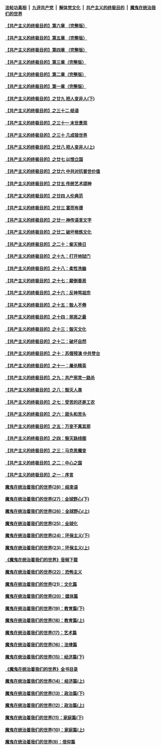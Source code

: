 ####  [法轮功真相](../../../../basic/blob/master/README.md?t=05120131) &nbsp;|&nbsp; [九评共产党](../../../../9ping.md/blob/master/README.md?t=05120131) &nbsp;|&nbsp; [解体党文化](../../../../jtdwh.md/blob/master/README.md?t=05120131)  &nbsp;|&nbsp; [共产主义的终极目的](../../../../gczydzjmd.md/blob/master/README.md?t=05120131) &nbsp;|&nbsp; [魔鬼在统治我们的世界](../../../../mgztzwmdsj.md/blob/master/README.md?t=05120131) 

#### [【共产主义的终极目的】第六章 （完整版）](../pages/nsc422/n11428913.md?t=05120131) 

#### [【共产主义的终极目的】第五章 （完整版）](../pages/nsc422/n11428912.md?t=05120131) 

#### [【共产主义的终极目的】第四章 （完整版）](../pages/nsc422/n11428907.md?t=05120131) 

#### [【共产主义的终极目的】第三章（完整版）](../pages/nsc422/n11428848.md?t=05120131) 

#### [【共产主义的终极目的】第二章（完整版）](../pages/nsc422/n11428831.md?t=05120131) 

#### [【共产主义的终极目的】第一章（完整版）](../pages/nsc422/n11417651.md?t=05120131) 

#### [【共产主义的终极目的】之廿九 把人变非人(下)](../pages/nsc422/n11344140.md?t=05120131) 

#### [【共产主义的终极目的】之三十二 结语](../pages/nsc422/n11360535.md?t=05120131) 

#### [【共产主义的终极目的】之三十一 末世景观](../pages/nsc422/n11351129.md?t=05120131) 

#### [【共产主义的终极目的】之三十 几成狼世界](../pages/nsc422/n11348280.md?t=05120131) 

#### [【共产主义的终极目的】之廿八 把人变非人(上)](../pages/nsc422/n11340492.md?t=05120131) 

#### [【共产主义的终极目的】之廿七 以恨立国](../pages/nsc422/n11336944.md?t=05120131) 

#### [【共产主义的终极目的】之廿六 中共对抗普世价值](../pages/nsc422/n11324785.md?t=05120131) 

#### [【共产主义的终极目的】之廿五 传统艺术颂神](../pages/nsc422/n11296396.md?t=05120131) 

#### [【共产主义的终极目的】之廿四 人伦典范](../pages/nsc422/n11296397.md?t=05120131) 

#### [【共产主义的终极目的】之廿三 富而有德](../pages/nsc422/n11283598.md?t=05120131) 

#### [【共产主义的终极目的】之廿一 神传语言文字](../pages/nsc422/n11263265.md?t=05120131) 

#### [【共产主义的终极目的】之廿二 破坏修炼文化](../pages/nsc422/n11245728.md?t=05120131) 

#### [【共产主义的终极目的】之二十：偷天换日](../pages/nsc422/n11238846.md?t=05120131) 

#### [【共产主义的终极目的】之十九：打开地狱门](../pages/nsc422/n11206376.md?t=05120131) 

#### [【共产主义的终极目的】之十八：柔性洗脑](../pages/nsc422/n11199994.md?t=05120131) 

#### [【共产主义的终极目的】之十七：颠倒善恶](../pages/nsc422/n11179782.md?t=05120131) 

#### [【共产主义的终极目的】之十六：反神骂祖宗](../pages/nsc422/n11166798.md?t=05120131) 

#### [【共产主义的终极目的】之十五：毁人不倦](../pages/nsc422/n11166792.md?t=05120131) 

#### [【共产主义的终极目的】之十四：邪恶之最](../pages/nsc422/n11150249.md?t=05120131) 

#### [【共产主义的终极目的】之十三：毁灭文化](../pages/nsc422/n11135227.md?t=05120131) 

#### [【共产主义的终极目的】之十二：破坏自然](../pages/nsc422/n11135214.md?t=05120131) 

#### [【共产主义的终极目的】之十：苏俄预演 中共登台](../pages/nsc422/n11118424.md?t=05120131) 

#### [【共产主义的终极目的】之十一：屠杀精英](../pages/nsc422/n11118442.md?t=05120131) 

#### [【共产主义的终极目的】之九：共产邪灵一路杀](../pages/nsc422/n11114139.md?t=05120131) 

#### [【共产主义的终极目的】之八：毁灭人类](../pages/nsc422/n11108503.md?t=05120131) 

#### [【共产主义的终极目的】之七：受苦的还是工农](../pages/nsc422/n11101809.md?t=05120131) 

#### [【共产主义的终极目的】之六：甜头和苦头](../pages/nsc422/n11096971.md?t=05120131) 

#### [【共产主义的终极目的】之五：万变不离其邪](../pages/nsc422/n11091285.md?t=05120131) 

#### [【共产主义的终极目的】之四：毁灭路线图](../pages/nsc422/n11086284.md?t=05120131) 

#### [【共产主义的终极目的】之三：马克思魔变](../pages/nsc422/n11061941.md?t=05120131) 

#### [【共产主义的终极目的】之二：中心之国](../pages/nsc422/n11047728.md?t=05120131) 

#### [【共产主义的终极目的】之一：序言](../pages/nsc422/n11086077.md?t=05120131) 

#### [魔鬼在统治着我们的世界(28)：结束语](../pages/nsc422/n10936246.md?t=05120131) 

#### [魔鬼在统治着我们的世界(27)：全球野心(下)](../pages/nsc422/n10928319.md?t=05120131) 

#### [魔鬼在统治着我们的世界(26)：全球野心(上)](../pages/nsc422/n10900318.md?t=05120131) 

#### [魔鬼在统治着我们的世界(25)：全球化](../pages/nsc422/n10788205.md?t=05120131) 

#### [魔鬼在统治着我们的世界(24)：环保主义(下)](../pages/nsc422/n10695307.md?t=05120131) 

#### [魔鬼在统治着我们的世界(23)：环保主义(上)](../pages/nsc422/n10688613.md?t=05120131) 

#### [《魔鬼在统治着我们的世界》音频下载](../pages/nsc422/n10635553.md?t=05120131) 

#### [魔鬼在统治着我们的世界(22)：恐怖主义](../pages/nsc422/n10614727.md?t=05120131) 

#### [魔鬼在统治着我们的世界(21)：文化篇](../pages/nsc422/n10597706.md?t=05120131) 

#### [魔鬼在统治着我们的世界(20)：媒体篇](../pages/nsc422/n10586579.md?t=05120131) 

#### [魔鬼在统治着我们的世界(19)：教育篇(下)](../pages/nsc422/n10564808.md?t=05120131) 

#### [魔鬼在统治着我们的世界(18)：教育篇(上)](../pages/nsc422/n10526970.md?t=05120131) 

#### [魔鬼在统治着我们的世界(17)：艺术篇](../pages/nsc422/n10499093.md?t=05120131) 

#### [魔鬼在统治着我们的世界(16)：法律篇](../pages/nsc422/n10485969.md?t=05120131) 

#### [魔鬼在统治着我们的世界(15)：经济篇(下)](../pages/nsc422/n10469975.md?t=05120131) 

#### [《魔鬼在统治着我们的世界》全书目录](../pages/nsc422/n10464261.md?t=05120131) 

#### [魔鬼在统治着我们的世界(14)：经济篇(上)](../pages/nsc422/n10457370.md?t=05120131) 

#### [魔鬼在统治着我们的世界(13)：政治篇(下)](../pages/nsc422/n10448270.md?t=05120131) 

#### [魔鬼在统治着我们的世界(12)：政治篇(上)](../pages/nsc422/n10444576.md?t=05120131) 

#### [魔鬼在统治着我们的世界(11)：家庭篇(下)](../pages/nsc422/n10440961.md?t=05120131) 

#### [魔鬼在统治着我们的世界(10)：家庭篇(上)](../pages/nsc422/n10435448.md?t=05120131) 

#### [魔鬼在统治着我们的世界(9)：信仰篇](../pages/nsc422/n10432159.md?t=05120131) 

